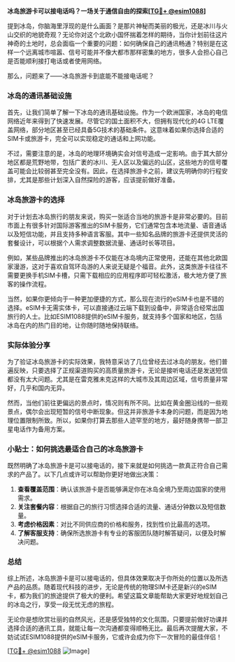 **冰岛旅游卡可以接电话吗？一场关于通信自由的探索[[TG💪+ @esim1088](https://t.me/s/esim1088)]**

提到冰岛，你脑海里浮现的是什么画面？是那片神秘而美丽的极光，还是冰川与火山交织的地貌奇观？无论你对这个北欧小国怀揣着怎样的期待，当你计划前往这片神奇的土地时，总会面临一个重要的问题：如何确保自己的通讯畅通？特别是在这样一个远离城市喧嚣、信号可能并不像大都市那样密集的地方，很多人会担心自己是否能顺利接打电话或者使用网络。

那么，问题来了——冰岛旅游卡到底能不能接电话呢？

### 冰岛的通讯基础设施

首先，让我们简单了解一下冰岛的通讯基础设施。作为一个欧洲国家，冰岛的电信网络近年来得到了快速发展。尽管它的国土面积不大，但拥有现代化的4G LTE覆盖网络，部分地区甚至已经具备5G技术的基础条件。这意味着如果你选择合适的SIM卡或旅游卡，完全可以实现稳定的通话和上网功能。

不过，需要注意的是，冰岛的地理环境确实会对信号造成一定影响。由于其大部分地区都是荒野地带，包括广袤的冰川、无人区以及偏远的山区，这些地方的信号覆盖可能会比较弱甚至完全没有。因此，在选择旅游卡之前，建议先明确你的行程安排，尤其是那些计划深入自然探险的游客，应该提前做好准备。

### 冰岛旅游卡的选择

对于计划去冰岛旅行的朋友来说，购买一张适合当地的旅游卡是非常必要的。目前市面上有很多针对国际游客推出的SIM卡服务，它们通常包含本地流量、语音通话以及短信功能，并且支持多种语言客服。其中一些知名品牌的旅游卡还提供灵活的套餐设计，可以根据个人需求调整数据流量、通话时长等项目。

例如，某些品牌推出的冰岛旅游卡不仅能在冰岛境内正常使用，还能在其他北欧国家漫游，这对于喜欢自驾环岛游的人来说无疑是个福音。此外，这类旅游卡往往不需要更换手机SIM卡槽，只需下载相应的应用程序即可轻松激活，极大地方便了旅客的操作流程。

当然，如果你更倾向于一种更加便捷的方式，那么现在流行的eSIM卡也是不错的选择。eSIM卡无需实体卡，可以直接通过云端下载到设备中，非常适合经常出国旅行的人士。比如ESIM1088提供的eSIM卡服务，就支持多个国家和地区，包括冰岛在内的热门目的地，让你随时随地保持联络。

### 实际体验分享

为了验证冰岛旅游卡的实际效果，我特意采访了几位曾经去过冰岛的朋友。他们普遍反映，只要选择了正规渠道购买的高质量旅游卡，无论是接听电话还是发送短信都没有太大问题。尤其是在雷克雅未克这样的大城市及其周边区域，信号质量非常好，几乎和国内无异。

然而，当他们前往更偏远的景点时，情况则有所不同。比如在黄金圈沿线的一些观景点，偶尔会出现短暂的信号中断现象。但这并非旅游卡本身的问题，而是因为地理位置限制所致。所以，如果你打算去那些人迹罕至的地方，最好随身携带一部卫星电话作为备用方案。

### 小贴士：如何挑选最适合自己的冰岛旅游卡

既然明确了冰岛旅游卡是可以接电话的，接下来就是如何挑选一款真正符合自己需求的产品了。以下几点或许可以帮助你更好地做出决策：

1. **查看覆盖范围**：确认该旅游卡是否能够满足你在冰岛全境乃至周边国家的使用需求。
2. **关注套餐内容**：根据自己的旅行习惯选择合适的流量、通话分钟数以及短信数量。
3. **考虑价格因素**：对比不同供应商的价格和服务，找到性价比最高的选项。
4. **了解客服支持**：确保所选旅游卡有专业的客服团队随时解答疑问，以便及时解决问题。

### 总结

综上所述，冰岛旅游卡是可以接电话的，但具体效果取决于你所处的位置以及所选产品的品质。随着现代科技的进步，无论是传统的物理SIM卡还是新兴的eSIM卡，都为我们的旅途提供了极大的便利。希望这篇文章能帮助大家更好地规划自己的冰岛之行，享受一段无忧无虑的旅程。

无论你是想欣赏壮丽的自然风光，还是感受独特的文化氛围，只要提前做好功课并选择合适的通讯工具，就能让每一次沟通都变得顺畅无比。最后再次提醒大家，不妨试试ESIM1088提供的eSIM卡服务，它或许会成为你下一次冒险的最佳伴侣！

[[TG💪+ @esim1088](https://t.me/s/esim1088) ![Image](https://i.postimg.cc/4NQfJmqS/Snipaste-2025-05-13-00-14-12.png)]